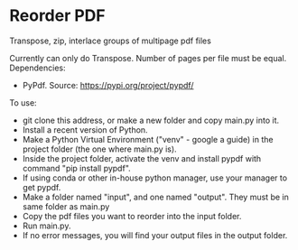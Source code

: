 # Reorder PDF
Transpose, zip, interlace groups of multipage pdf files

Currently can only do Transpose. Number of pages per file must be equal. 
Dependencies: 
- PyPdf. Source: https://pypi.org/project/pypdf/

To use: 
- git clone this address, or make a new folder and copy main.py into it.  
- Install a recent version of Python. 
- Make a Python Virtual Environment ("venv" - google a guide) in the project folder (the one where main.py is). 
- Inside the project folder, activate the venv and install pypdf with command "pip install pypdf". 
- If using conda or other in-house python manager, use your manager to get pypdf. 
- Make a folder named "input", and one named "output". They must be in same folder as main.py
- Copy the pdf files you want to reorder into the input folder.
- Run main.py. 
- If no error messages, you will find your output files in the output folder. 
